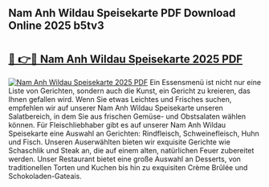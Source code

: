 ## Nam Anh Wildau Speisekarte PDF Download Online 2025 b5tv3

# <h2><a href="http://gcd27v.nevu.top/?p=Nam+Anh+Wildau+Speisekarte">🔗 👉🔴 Nam Anh Wildau Speisekarte 2025 PDF</a></h2>

[![Nam Anh Wildau Speisekarte 2025 PDF](https://i.imgur.com/dBaPXMq.png)](http://gcd27v.nevu.top/?p=Nam+Anh+Wildau+Speisekarte)
Ein Essensmenü ist nicht nur eine Liste von Gerichten, sondern auch die Kunst, ein Gericht zu kreieren, das Ihnen gefallen wird. Wenn Sie etwas Leichtes und Frisches suchen, empfehlen wir auf unserer Nam Anh Wildau Speisekarte unseren Salatbereich, in dem Sie aus frischen Gemüse- und Obstsalaten wählen können. Für Fleischliebhaber gibt es auf unserer Nam Anh Wildau Speisekarte eine Auswahl an Gerichten: Rindfleisch, Schweinefleisch, Huhn und Fisch. Unseren Auserwählten bieten wir exquisite Gerichte wie Schaschlik und Steak an, die auf einem alten, natürlichen Feuer zubereitet werden. Unser Restaurant bietet eine große Auswahl an Desserts, von traditionellen Torten und Kuchen bis hin zu exquisiten Crème Brûlée und Schokoladen-Gateais.
